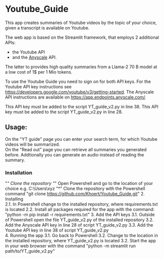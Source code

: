 # Youtube_Guide
This app creates summaries of Youtube videos by the topic of your choice, given a transcript is available on Youtube. 

The web app is based on the Streamlit framework, that employs 2 additional APIs: 
- the Youtube API
- and the [Anyscale](https://www.anyscale.com/) API. 

The latter to provides high quality summaries from a Llama-2 70 B model at a low cost of 1$ per 1 Mio tokens.  

To use the Youtube Guide you need to sign on for both API keys. 
For the Youtube API key instructions see https://developers.google.com/youtube/v3/getting-started. 
The Anyscale API instructions are available on https://app.endpoints.anyscale.com/. 


This API key must be added to the script YT_guide_v2.py in line 38. 
This API key must be added to the script YT_guide_v2.py in line 28. 

## Usage:
On the "YT guide" page you can enter your search term, for which Youtube videos will be summarized.  
On the "Read out" page you can retrieve all summaries you generated before. Addtionally you can generate an audio instead of reading the summary. 


### Installation
"*" Clone the repository 
"*" Open Powershell and go to the location of your choice e.g. C:\Users\xyz
"*" Clone the repository with the Powershell command "git clone https://github.com/Khoert/Youtube_Guide.git"
2. Installing   
   2.1. In Powershell change to the installed repository, where requirements.txt is located
   2.2. Install all packages required for the app with the command: "python -m pip install -r requirements.txt"
3. Add the API keys
   3.1. Outside of Powershell open the file YT_guide_v2.py of the installed repository
   3.2. Add the Anyscale API key in line 28 of  script YT_guide_v2.py
   3.3. Add the Youtube API key in line 38 of  script YT_guide_v2.py       
4. Running the app
   3.1. Go back to Powershell
   3.2. Change to the location in the installed repository, where YT_guide_v2.py is located
   3.2. Start the app in your web browser with the command "python -m streamlit run path/to/YT_guide_v2.py"
